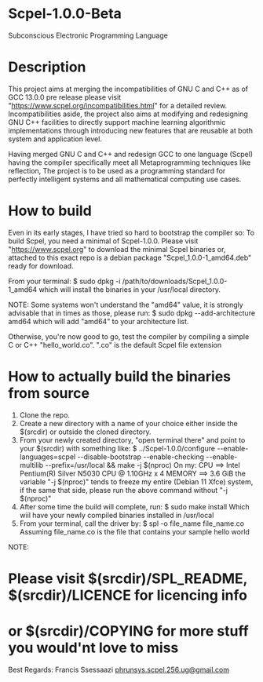 # Scpel-1.0.0-Beta
Subconscious Electronic Programming Language

# Description
This project aims at merging the incompatibilities of GNU
C and C++ as of GCC 13.0.0 pre release please visit 
"https://www.scpel.org/incompatibilities.html" for a
detailed review. Incompatibilities aside, the project also
aims at modifying and redesigning GNU C++ facilities to
directly support machine learning algorithmic implementations
through introducing new features that are reusable at both
system and application level. 

Having merged GNU C and C++ and redesign GCC to one language (Scpel)
having the compiler specifically meet all Metaprogramming 
techniques like reflection, The project is to be used as a
programming standard for perfectly intelligent systems and all
mathematical computing use cases.

# How to build
Even in its early stages, I have tried so hard to bootstrap the compiler
so: To build Scpel, you need a minimal of Scpel-1.0.0. Please visit 
"https://www.scpel.org" to download the minimal Scpel binaries or, attached 
to this exact repo is a debian package "Scpel_1.0.0-1_amd64.deb" ready
for download.

From your terminal:
$ sudo dpkg -i /path/to/downloads/Scpel_1.0.0-1_amd64
which will install the binaries in your /usr/local directory.

NOTE:
	Some systems won't understand the "amd64" value, it is strongly advisable
	that in times as those, please run:
	$ sudo dpkg --add-architecture amd64
	which will add "amd64" to your architecture list.
	
Otherwise, you're now good to go, test the compiler by compiling a simple C
or C++ "hello_world.co". ".co" is the default Scpel file extension

# How to actually build the binaries from source
1. Clone the repo. 
2. Create a new directory with a name of your choice either 
   inside the $(srcdir) or outside the cloned directory.
3. From your newly created directory, "open terminal there"
   and point to your $(srcdir) with something like:
   $ ../Scpel-1.0.0/configure --enable-languages=scpel --disable-bootstrap 
   --enable-checking --enable-multilib --prefix=/usr/local && make -j $(nproc)
   On my:
   CPU    ==> Intel Pentium(R) Silver N5030 CPU @ 1.10GHz x 4
   MEMORY ==> 3.6 GiB
   the variable "-j $(nproc)" tends to freeze my entire (Debian 11 Xfce) system,
   if the same that side, please run the above command without "-j $(nproc)"
4. After some time the build will complete, run:
   $ sudo make install
   Which wiil have your newly compiled binaries installed in /usr/local
5. From your terminal, call the driver by:
   $ spl -o file_name file_name.co
   Assuming file_name.co is the file that contains your sample hello world
   
NOTE:
# Please visit $(srcdir)/SPL_README, $(srcdir)/LICENCE for licencing info
# or $(srcdir)/COPYING for more stuff you would'nt love to miss

Best Regards:
Francis Ssessaazi
phrunsys.scpel.256.ug@gmail.com
